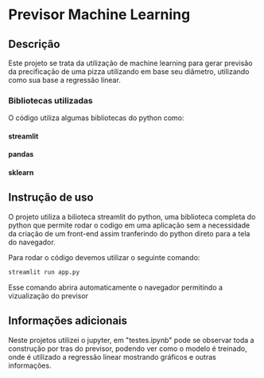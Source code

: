 # Previsor Machine Learning

## Descrição
Este projeto se trata da utilização de machine learning para gerar previsão da precificação de uma pizza utilizando em base seu diâmetro, utilizando como sua base a regressão linear. 

### Bibliotecas utilizadas

O código utiliza algumas bibliotecas do python como:

#### streamlit
#### pandas
#### sklearn

## Instrução de uso
O projeto utiliza a bilioteca streamlit do python, uma biblioteca completa do python que permite rodar o codigo em uma aplicação sem a necessidade da criação de um front-end assim tranferindo do python direto para a tela do navegador.

Para rodar o código devemos utilizar o seguinte comando:

```bash
streamlit run app.py
```

Esse comando abrira automaticamente o navegador permitindo a vizualização do previsor

## Informações adicionais
Neste projetos utilizei o jupyter, em "testes.ipynb" pode se observar toda a construção por tras do previsor, podendo ver como o modelo é treinado, onde é utilizado a regressão linear mostrando gráficos e outras informações.
